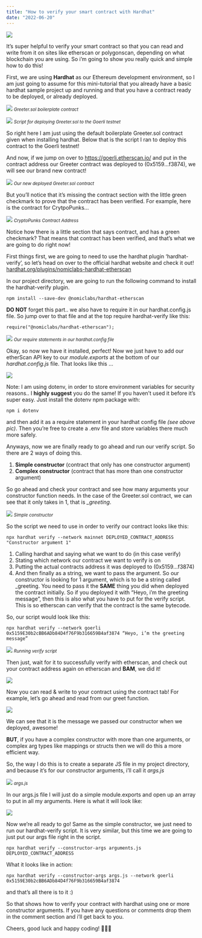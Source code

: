 ```yaml
---
title: "How to verify your smart contract with Hardhat"
date: "2022-06-20"
---
```


![](../public/images/verifyContractHardhat/crypto-duck.png)

It’s super helpful to verify your smart contract so that you can read and write from it on sites like etherscan or polygonscan, depending on what blockchain you are using. So i’m going to show you really quick and simple how to do this!

First, we are using <b>Hardhat</b> as our Ethereum development environment, so I am just going to assume for this mini-tutorial that you already have a basic hardhat sample project up and running and that you have a contract ready to be deployed, or already deployed.

![](../public/images/verifyContractHardhat/greeter1.webp)
<small><i>Greeter.sol boilerplate contract</i></small>

![](../public/images/verifyContractHardhat/compile1.webp)
<small><i>Script for deploying Greeter.sol to the Goerli testnet</i></small>

So right here I am just using the default boilerplate Greeter.sol contract given when installing hardhat. Below that is the script I ran to deploy this contract to the Goerli testnet!

And now, if we jump on over to https://goerli.etherscan.io/ and put in the contract address our Greeter contract was deployed to (0x5159…f3874), we will see our brand new contract!

![](../public/images/verifyContractHardhat/deployedContract.webp)
<small><i>Our new deployed Greeter.sol contract</i></small>

But you’ll notice that it’s missing the contract section with the little green checkmark to prove that the contract has been verified. For example, here is the contract for CrytpoPunks…

![](../public/images/verifyContractHardhat/cryptoPunks.webp)
<small><i>CryptoPunks Contract Address</i></small>

Notice how there is a little section that says contract, and has a green checkmark? That means that contract has been verified, and that’s what we are going to do right now!

First things first, we are going to need to use the hardhat plugin ‘hardhat-verify’, so let’s head on over to the official hardhat website and check it out! [hardhat.org/plugins/nomiclabs-hardhat-etherscan](https://hardhat.org/plugins/nomiclabs-hardhat-etherscan)

In our project directory, we are going to run the following command to install the hardhat-verify plugin.

```
npm install --save-dev @nomiclabs/hardhat-etherscan
```

<b>DO NOT</b> forget this part.. we also have to require it in our hardhat.config.js file. So jump over to that file and at the top require hardhat-verify like this:

```
require("@nomiclabs/hardhat-etherscan");
```

![](../public/images/verifyContractHardhat/config.webp)
<small><i>Our require statements in our hardhat.config file</i></small>

Okay, so now we have it installed, perfect! Now we just have to add our etherScan API key to our <i>module.exports</i> at the bottom of our <i>hardhat.config.js</i> file. That looks like this …

![](../public/images/verifyContractHardhat/networks.webp)

Note: I am using dotenv, in order to store environment variables for security reasons.. I <b>highly suggest</b> you do the same! If you haven’t used it before it’s super easy. Just install the dotenv npm package with:

```
npm i dotenv
```

and then add it as a require statement in your hardhat config file <i>(see above pic)</i>. Then you’re free to create a .env file and store variables there much more safely.

Anyways, now we are finally ready to go ahead and run our verify script. So there are 2 ways of doing this.

1. <b>Simple constructor</b> (contract that only has one constructor argument)
2. <b>Complex constructor</b> (contract that has more than one constructor argument)

So go ahead and check your contract and see how many arguments your constructor function needs. In the case of the Greeter.sol contract, we can see that it only takes in 1, that is <i>_greeting</i>.

![](../public/images/verifyContractHardhat/simpleConstructor.webp)
<small><i>Simple constructor</i></small>

So the script we need to use in order to verify our contract looks like this:

```
npx hardhat verify --network mainnet DEPLOYED_CONTRACT_ADDRESS "Constructor argument 1"
```

1. Calling hardhat and saying what we want to do (in this case verify)
2. Stating which network our contract we want to verify is on
3. Putting the actual contracts address it was deployed to (0x5159…f3874)
4. And then finally as a string, we want to pass the argument. So our constructor is looking for 1 argument, which is to be a string called _greeting. You need to pass it the <b>SAME</b> thing you did when deployed the contract initially. So if you deployed it with “Heyo, i’m the greeting message”, then this is also what you have to put for the verify script. This is so etherscan can verify that the contract is the same bytecode.

So, our script would look like this:

```
npx hardhat verify --network goerli 0x5159E30b2cBB6ADb84D4f76F9b316659B4af3874 “Heyo, i’m the greeting message”
```

![](../public/images/verifyContractHardhat/runVerify.webp)
<small><i>Running verify script</i></small>

Then just, wait for it to successfully verify with etherscan, and check out your contract address again on etherscan and <b>BAM</b>, we did it!

![](../public/images/verifyContractHardhat/etherscan.webp)

Now you can read & write to your contract using the contract tab! For example, let’s go ahead and read from our greet function.

![](../public/images/verifyContractHardhat/readContract.webp)

We can see that it is the message we passed our constructor when we deployed, awesome!

<b>BUT</b>, if you have a complex constructor with more than one arguments, or complex arg types like mappings or structs then we will do this a more efficient way.

So, the way I do this is to create a separate JS file in my project directory, and because it’s for our constructor arguments, i’ll call it <i>args.js</i>

![](../public/images/verifyContractHardhat/fileStruct.webp)
<small><i>args.js</i></small>

In our args.js file I will just do a simple module.exports and open up an array to put in all my arguments. Here is what it will look like:

![](../public/images/verifyContractHardhat/args.webp)

Now we’re all ready to go! Same as the simple constructor, we just need to run our hardhat-verify script. It is very similar, but this time we are going to just put our args file right in the script.

```
npx hardhat verify --constructor-args arguments.js DEPLOYED_CONTRACT_ADDRESS
```

What it looks like in action:

```
npx hardhat verify --constructor-args args.js --network goerli 0x5159E30b2cBB6ADb84D4f76F9b316659B4af3874
```

and that’s all there is to it :)

So that shows how to verify your contract with hardhat using one or more constructor arguments. If you have any questions or comments drop them in the comment section and i’ll get back to you.

Cheers, good luck and happy coding! 👩‍💻🦄